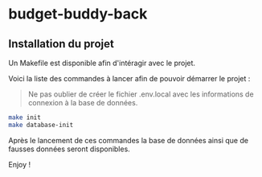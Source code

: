 # budget-buddy-back

## Installation du projet

Un Makefile est disponible afin d'intéragir avec le projet.

Voici la liste des commandes à lancer afin de pouvoir démarrer le projet :

> Ne pas oublier de créer le fichier .env.local avec les informations de connexion à la base de données.

```sh
make init
make database-init
```

Après le lancement de ces commandes la base de données ainsi que de fausses
données seront disponibles.

Enjoy !